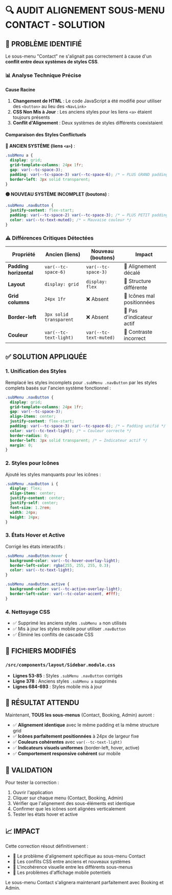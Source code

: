 # 🔍 AUDIT ALIGNEMENT SOUS-MENU CONTACT - SOLUTION

## 🎯 PROBLÈME IDENTIFIÉ

Le sous-menu "Contact" ne s'alignait pas correctement à cause d'un **conflit entre deux systèmes de styles CSS**.

### 📊 Analyse Technique Précise

#### Cause Racine
1. **Changement de HTML** : Le code JavaScript a été modifié pour utiliser des `<button>` au lieu des `<NavLink>` 
2. **CSS Non Mis à Jour** : Les anciens styles pour les liens `<a>` étaient toujours présents
3. **Conflit d'Alignement** : Deux systèmes de styles différents coexistaient

#### Comparaison des Styles Conflictuels

**🔴 ANCIEN SYSTÈME (liens `<a>`)** :
```css
.subMenu a {
  display: grid;
  grid-template-columns: 24px 1fr;
  gap: var(--tc-space-3);
  padding: var(--tc-space-3) var(--tc-space-6); /* ← PLUS GRAND padding */
  border-left: 3px solid transparent;
}
```

**🟡 NOUVEAU SYSTÈME INCOMPLET (boutons)** :
```css
.subMenu .navButton {
  justify-content: flex-start;
  padding: var(--tc-space-2) var(--tc-space-3); /* ← PLUS PETIT padding */
  color: var(--tc-text-muted); /* ← Mauvaise couleur */
}
```

### ⚠️ Différences Critiques Détectées

| Propriété | Ancien (liens) | Nouveau (boutons) | Impact |
|-----------|----------------|-------------------|--------|
| **Padding horizontal** | `var(--tc-space-6)` | `var(--tc-space-3)` | 🔴 Alignement décalé |
| **Layout** | `display: grid` | `display: flex` | 🔴 Structure différente |
| **Grid columns** | `24px 1fr` | ❌ Absent | 🔴 Icônes mal positionnées |
| **Border-left** | `3px solid transparent` | ❌ Absent | 🔴 Pas d'indicateur actif |
| **Couleur** | `var(--tc-text-light)` | `var(--tc-text-muted)` | 🔴 Contraste incorrect |

## ✅ SOLUTION APPLIQUÉE

### 1. Unification des Styles
Remplacé les styles incomplets pour `.subMenu .navButton` par les styles complets basés sur l'ancien système fonctionnel :

```css
.subMenu .navButton {
  display: grid;
  grid-template-columns: 24px 1fr;
  gap: var(--tc-space-3);
  align-items: center;
  justify-content: flex-start;
  padding: var(--tc-space-3) var(--tc-space-6); /* ← Padding unifié */
  color: var(--tc-text-light); /* ← Couleur correcte */
  border-radius: 0;
  border-left: 3px solid transparent; /* ← Indicateur actif */
  margin: 0;
}
```

### 2. Styles pour Icônes
Ajouté les styles manquants pour les icônes :

```css
.subMenu .navButton i {
  display: flex;
  align-items: center;
  justify-content: center;
  justify-self: center;
  font-size: 1.2rem;
  width: 24px;
  height: 24px;
}
```

### 3. États Hover et Active
Corrigé les états interactifs :

```css
.subMenu .navButton:hover {
  background-color: var(--tc-hover-overlay-light);
  border-left-color: rgba(255, 255, 255, 0.3);
  color: var(--tc-text-light);
}

.subMenu .navButton.active {
  background-color: var(--tc-active-overlay-light);
  border-left-color: var(--tc-color-accent, #fff);
}
```

### 4. Nettoyage CSS
- ✅ Supprimé les anciens styles `.subMenu a` non utilisés
- ✅ Mis à jour les styles mobile pour utiliser `.navButton`
- ✅ Éliminé les conflits de cascade CSS

## 🔧 FICHIERS MODIFIÉS

### `/src/components/layout/Sidebar.module.css`
- **Lignes 53-85** : Styles `.subMenu .navButton` corrigés
- **Ligne 378** : Anciens styles `.subMenu a` supprimés  
- **Lignes 684-693** : Styles mobile mis à jour

## 🎯 RÉSULTAT ATTENDU

Maintenant, **TOUS les sous-menus** (Contact, Booking, Admin) auront :
- ✅ **Alignement identique** avec le même padding et la même structure grid
- ✅ **Icônes parfaitement positionnées** à 24px de largeur fixe
- ✅ **Couleurs cohérentes** avec `var(--tc-text-light)`
- ✅ **Indicateurs visuels uniformes** (border-left, hover, active)
- ✅ **Comportement responsive cohérent** sur mobile

## 🧪 VALIDATION

Pour tester la correction :
1. Ouvrir l'application
2. Cliquer sur chaque menu (Contact, Booking, Admin)
3. Vérifier que l'alignement des sous-éléments est identique
4. Confirmer que les icônes sont alignées verticalement
5. Tester les états hover et active

## 📈 IMPACT

Cette correction résout définitivement :
- 🎯 Le problème d'alignement spécifique au sous-menu Contact
- 🔧 Les conflits CSS entre anciens et nouveaux systèmes
- 🎨 L'incohérence visuelle entre les différents sous-menus
- 📱 Les problèmes d'affichage mobile potentiels

Le sous-menu Contact s'alignera maintenant parfaitement avec Booking et Admin.